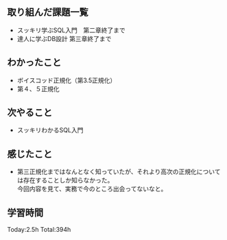 ## 取り組んだ課題一覧
- スッキリ学ぶSQL入門　第二章終了まで
- 達人に学ぶDB設計 第三章終了まで

## わかったこと
- ボイスコッド正規化（第3.5正規化）
- 第４、５正規化
  
## 次やること
- スッキリわかるSQL入門

## 感じたこと
- 第三正規化まではなんとなく知っていたが、それより高次の正規化については存在することしか知らなかった。  
  今回内容を見て、実務で今のところ出会ってないなと。

## 学習時間
Today:2.5h
Total:394h
